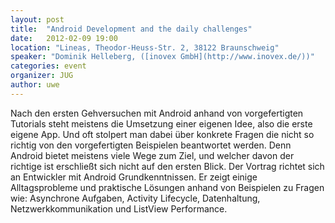 ```yaml
---
layout: post
title:  "Android Development and the daily challenges"
date:   2012-02-09 19:00
location: "Lineas, Theodor-Heuss-Str. 2, 38122 Braunschweig"
speaker: "Dominik Helleberg, ([inovex GmbH](http://www.inovex.de/))"
categories: event
organizer: JUG
author: uwe
---
```

Nach den ersten Gehversuchen mit Android anhand von vorgefertigten Tutorials steht meistens die Umsetzung einer eigenen
Idee, also die erste eigene App. Und oft stolpert man dabei über konkrete Fragen die nicht so richtig von den
vorgefertigten Beispielen beantwortet werden. Denn Android bietet meistens viele Wege zum Ziel, und welcher davon der
richtige ist erschließt sich nicht auf den ersten Blick. Der Vortrag richtet sich an Entwickler mit Android
Grundkenntnissen. Er zeigt einige Alltagsprobleme und praktische Lösungen anhand von Beispielen zu Fragen wie:
Asynchrone Aufgaben, Activity Lifecycle, Datenhaltung, Netzwerkkommunikation und ListView Performance.